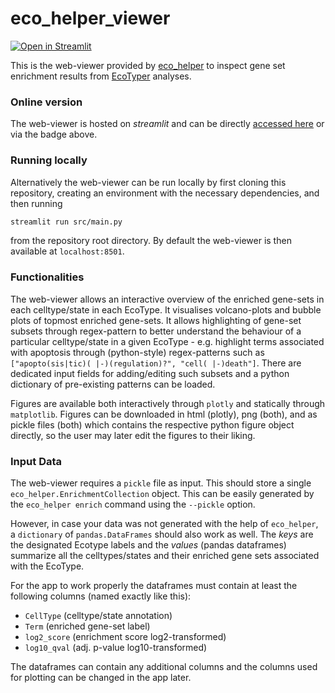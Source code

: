 # eco_helper_viewer

[![Open in Streamlit](https://static.streamlit.io/badges/streamlit_badge_black_white.svg)](https://noahhenrikkleinschmidt-eco-helper-viewer-srcmain-8ju43d.streamlit.app)


This is the web-viewer provided by [eco_helper](https://github.com/NoahHenrikKleinschmidt/eco_helper) to inspect gene set enrichment results from [EcoTyper](https://github.com/digitalcytometry/ecotyper) analyses. 

### Online version

The web-viewer is hosted on *streamlit* and can be directly [accessed here](https://noahhenrikkleinschmidt-eco-helper-viewer-srcmain-8ju43d.streamlit.app) or via the badge above. 

### Running locally

Alternatively the web-viewer can be run locally by first cloning this repository, creating an environment with the necessary dependencies, and then running 

```bash
streamlit run src/main.py
```

from the repository root directory. By default the web-viewer is then available at `localhost:8501`. 

### Functionalities

The web-viewer allows an interactive overview of the enriched gene-sets in each celltype/state in each EcoType. It visualises volcano-plots and bubble plots of topmost enriched gene-sets. It allows highlighting of gene-set subsets through regex-pattern to better understand the behaviour of a particular celltype/state in a given EcoType - e.g. highlight terms associated with apoptosis through (python-style) regex-patterns such as `["apopto(sis|tic)( |-)(regulation)?", "cell( |-)death"]`. There are dedicated input fields for adding/editing such subsets and a python dictionary of pre-existing patterns can be loaded.

Figures are available both interactively through `plotly` and statically through `matplotlib`. Figures can be downloaded in html (plotly), png (both), and as pickle files (both) which contains the respective python figure object directly, so the user may later edit the figures to their liking.



### Input Data

The web-viewer requires a `pickle` file as input. This should store a single `eco_helper.EnrichmentCollection` object. This can be easily generated by the `eco_helper enrich` command using the `--pickle` option.

However, in case your data was not generated with the help of `eco_helper`, a `dictionary` of `pandas.DataFrames` should also work as well. The _keys_ are the designated Ecotype labels and the _values_  (pandas dataframes) summarize all the celltypes/states and their enriched gene sets associated with the EcoType.

For the app to work properly the dataframes must contain at least the following columns (named exactly like this):

- `CellType` (celltype/state annotation) 
- `Term` (enriched gene-set label)
- `log2_score` (enrichment score log2-transformed)
- `log10_qval` (adj. p-value log10-transformed)

The dataframes can contain any additional columns and the columns used for plotting can be changed in the app later.

